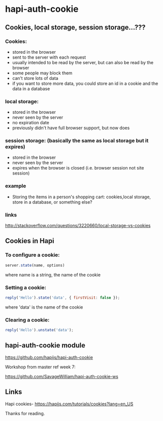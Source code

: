 # hapi-auth-cookie

## Cookies, local storage, session storage...???
### Cookies:
- stored in the browser
- sent to the server with each request
- usually intended to be read by the server, but can also be read by the browser
- some people may block them
- can't store lots of data
- if you want to store more data, you could store an id in a cookie and the data in a database

### local storage:
- stored in the browser
- never seen by the server
- no expiration date
- previously didn't have full browser support, but now does

### session storage: (basically the same as local storage but it expires)
- stored in the browser
- never seen by the server
- expires when the browser is closed (i.e. browser session not site session)

### example
- Storing the items in a person's shopping cart: cookies,local storage, store in a database, or something else?

### links
http://stackoverflow.com/questions/3220660/local-storage-vs-cookies

## Cookies in Hapi
### To configure a cookie:
```javascript
server.state(name, options)
```
where name is a string, the name of the cookie

### Setting a cookie:
```javascript
reply('Hello').state('data', { firstVisit: false });
```
where 'data' is the name of the cookie

### Clearing a cookie:
```javascript
reply('Hello').unstate('data');
```

## hapi-auth-cookie module
https://github.com/hapijs/hapi-auth-cookie

Workshop from master ref week 7:

https://github.com/SavageWilliam/hapi-auth-cookie-ws

## Links
Hapi cookies- https://hapijs.com/tutorials/cookies?lang=en_US

Thanks for reading.
